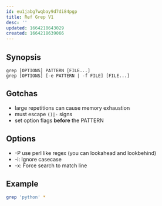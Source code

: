 ```yaml
---
id: eu1jabg7wqbay9d7di84pgp
title: Ref Grep V1
desc: ''
updated: 1664218643029
created: 1664218639066
---
```


## Synopsis

```
grep [OPTIONS] PATTERN [FILE...]
grep [OPTIONS] [-e PATTERN | -f FILE] [FILE...] 
```

## Gotchas
- large repetitions can cause memory exhaustion
- must escape `()|-` signs
- set option flags **before** the PATTERN

## Options
- -P  use perl like regex (you can lookahead and lookbehind)
- -i: Ignore casecase
- -x: Force search to match line

## Example

```sh
grep 'python' *
```
